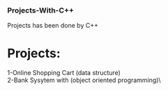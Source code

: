 ### Projects-With-C++
Projects has been done by C++

# Projects:
1-Online Shopping Cart (data structure)\
2-Bank Sysytem with (object oriented programming)\
